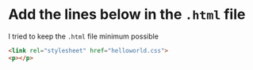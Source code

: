 # Add the lines below in the `.html` file

I tried to keep the `.html` file minimum possible

```html
<link rel="stylesheet" href="helloworld.css">
<p></p>
```

